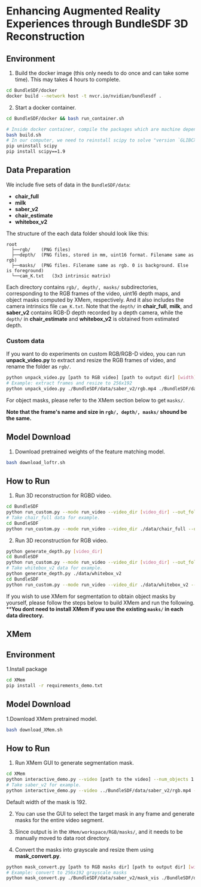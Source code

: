 # Enhancing Augmented Reality Experiences through BundleSDF 3D Reconstruction

## Environment
1. Build the docker image (this only needs to do once and can take some time). This may takes 4 hours to complete.
```bash
cd BundleSDF/docker
docker build --network host -t nvcr.io/nvidian/bundlesdf .
```
2. Start a docker container.
```bash
cd BundleSDF/docker && bash run_container.sh

# Inside docker container, compile the packages which are machine dependent
bash build.sh
# In our computer, we need to reinstall scipy to solve "version `GLIBCXX_3.4.29' not found" error
pip uninstall scipy
pip install scipy==1.9
```


## Data Preparation
We include five sets of data in the ```BundleSDF/data```: 
- **chair_full**
- **milk**
- **saber_v2**
- **chair_estimate**
- **whitebox_v2**

The structure of the each data folder should look like this:
```
root
  ├──rgb/    (PNG files)
  ├──depth/  (PNG files, stored in mm, uint16 format. Filename same as rgb)
  ├──masks/  (PNG files. Filename same as rgb. 0 is background. Else is foreground)
  └──cam_K.txt   (3x3 intrinsic matrix)
```

Each directory contains ```rgb/, depth/, masks/``` subdirectories, corresponding to the RGB frames of the video, uint16 depth maps, and object masks computed by XMem, respectively. And it also includes the camera intrinsics file ```cam_K.txt```. Note that the ```depth/``` in **chair_full**, **milk**, and **saber_v2** contains RGB-D depth recorded by a depth camera, while the ```depth/``` in **chair_estimate** and **whitebox_v2** is obtained from estimated depth.
### Custom data
If you want to do experiments on custom RGB/RGB-D video, you can run **unpack_video.py** to extract and resize the RGB frames of video, and rename the folder as ```rgb/```.
```bash
python unpack_video.py [path to RGB video] [path to output dir] [width] [height]
# Example: extract frames and resize to 256x192
python unpack_video.py ./BundleSDF/data/saber_v2/rgb.mp4 ./BundleSDF/data/saber_v2/rgb 256 192
```
For object masks, please refer to the XMem section below to get ```masks/```.

**Note that the frame's name and size in ```rgb/, depth/, masks/``` shound be the same.**
## Model Download
1. Download pretrained weights of the feature matching model.
```bash
bash download_loftr.sh
```


## How to Run
1. Run 3D reconstruction for RGBD video.
```bash
cd BundleSDF
python run_custom.py --mode run_video --video_dir [video_dir] --out_folder [output_dir] --use_segmenter 1 --use_gui 1 --debug_level 2 --stride [stride] --shorter_side [image_shorter_side_size] --num_frames [num_frames]
# Take chair_full data for example.
cd BundleSDF
python run_custom.py --mode run_video --video_dir ./data/chair_full --out_folder ./outputs/chair_full --use_segmenter 1 --use_gui 1 --debug_level 2 --stride 5 --shorter_side 192 --num_frames 1829
```
2. Run 3D reconstruction for RGB video.
```bash
python generate_depth.py [video_dir]
cd BundleSDF
python run_custom.py --mode run_video --video_dir [video_dir] --out_folder [output_dir] --use_segmenter 1 --use_gui 1 --debug_level 2 --stride [stride] --shorter_side [image_shorter_side_size] --num_frames [num_frames]
# Take whitebox_v2 data for example.
python generate_depth.py ./data/whitebox_v2
cd BundleSDF
python run_custom.py --mode run_video --video_dir ./data/whitebox_v2 --out_folder ./outputs/whitebox_v2 --use_segmenter 1 --use_gui 1 --debug_level 2 --stride 5 --shorter_side 192 --num_frames 540
```

If you wish to use XMem for segmentation to obtain object masks by yourself, please follow the steps below to build XMem and run the following. ****You dont need to install XMem if you use the existing ```masks/``` in each data directory.**
## XMem
## Environment
1.Install package
```bash
cd XMem
pip install -r requirements_demo.txt
```
## Model Download
1.Download XMem pretrained model.
```bash
bash download_XMem.sh
```
## How to Run
1. Run XMem GUI to generate segmentation mask.
```bash
cd XMem
python interactive_demo.py --video [path to the video] --num_objects 1 --mask_size [width of the mask]
# Take saber_v2 for example.
python interactive_demo.py --video ../BundleSDF/data/saber_v2/rgb.mp4 --num_object 1 --mask_size 192
```
Default width of the mask is 192. 

2. You can use the GUI to select the target mask in any frame and generate masks for the entire video segment.

3. Since output is in the ```XMem/workspace/RGB/masks/```, and it needs to be manually moved to data root directory.
4. Convert the masks into grayscale and resize them using **mask_convert.py**.
```bash
python mask_convert.py [path to RGB masks dir] [path to output dir] [width] [height]
# Example: convert to 256x192 grayscale masks
python mask_convert.py ./BundleSDF/data/saber_v2/mask_vis ./BundleSDF/data/saber_v2/masks 256 192
```

